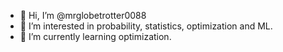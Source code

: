 - 👋 Hi, I’m @mrglobetrotter0088
- 👀 I’m interested in probability, statistics, optimization and ML.
- 🌱 I’m currently learning optimization.
<!--- 📫 How to reach me ... --->

<!---
mrglobetrotter0088/mrglobetrotter0088 is a ✨ special ✨ repository because its `README.md` (this file) appears on your GitHub profile.
You can click the Preview link to take a look at your changes.
--->
